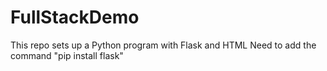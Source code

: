 # FullStackDemo
This repo sets up a Python program with Flask and HTML
Need to add the command "pip install flask"
